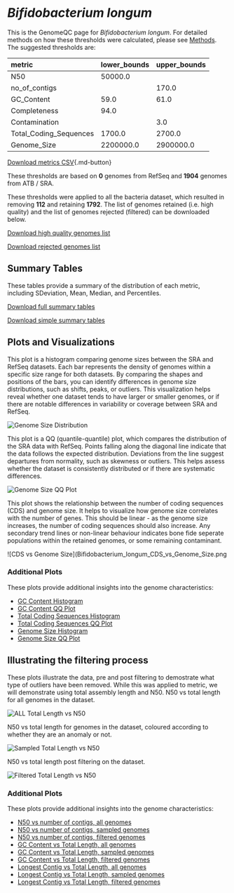 # *Bifidobacterium longum*

This is the GenomeQC page for *Bifidobacterium longum*. For detailed methods on how these thresholds were calculated, please see [Methods](../../methods.md).
The suggested thresholds are: 

| metric                 | lower_bounds   | upper_bounds   |
|:-----------------------|:---------------|:---------------|
| N50                    | 50000.0        |                |
| no_of_contigs          |                | 170.0          |
| GC_Content             | 59.0           | 61.0           |
| Completeness           | 94.0           |                |
| Contamination          |                | 3.0            |
| Total_Coding_Sequences | 1700.0         | 2700.0         |
| Genome_Size            | 2200000.0      | 2900000.0      |

[Download metrics CSV](Bifidobacterium_longum_metrics.csv){.md-button}


These thresholds are based on **0** genomes from RefSeq and **1904** genomes from ATB / SRA.

These thresholds were applied to all the bacteria dataset, which resulted in removing **112** and retaining **1792**.
The list of genomes retained (i.e. high quality) and the list of genomes rejected (filtered) can be downloaded below. 

[Download high quality genomes list](Bifidobacterium_longum_high_quality_genomes.csv.xz)


[Download rejected genomes list](Bifidobacterium_longum_filtered_out_genomes.csv.xz)



## Summary Tables
These tables provide a summary of the distribution of each metric, including SDeviation, Mean, Median, and Percentiles.

[Download full summary tables](summary.csv)

[Download simple summary tables](selected_summary.csv)

## Plots and Visualizations

This plot is a histogram comparing genome sizes between the SRA and RefSeq datasets. Each bar represents the density of genomes within a specific size range for both datasets. By comparing the shapes and positions of the bars, you can identify differences in genome size distributions, such as shifts, peaks, or outliers. This visualization helps reveal whether one dataset tends to have larger or smaller genomes, or if there are notable differences in variability or coverage between SRA and RefSeq.

![Genome Size Distribution](Genome_Size_refseq_histogram_kde.png)

This plot is a QQ (quantile-quantile) plot, which compares the distribution of the SRA data with RefSeq. Points falling along the diagonal line indicate that the data follows the expected distribution. Deviations from the line suggest departures from normality, such as skewness or outliers. This helps assess whether the dataset is consistently distributed or if there are systematic differences.

![Genome Size QQ Plot](Genome_Size_refseq_qqplot.png)

This plot shows the relationship between the number of coding sequences (CDS) and genome size. It helps to visualize how genome size correlates with the number of genes. This should be linear - as the genome size increases, the number of coding sequences should also increase. Any secondary trend lines or non-linear behaviour indicates bone fide seperate populations within the retained genomes, or some remaining contaminant. 

![CDS vs Genome Size](Bifidobacterium_longum_CDS_vs_Genome_Size.png

### Additional Plots

These plots provide additional insights into the genome characteristics:

- [GC Content Histogram](GC_Content_refseq_histogram_kde.png)
- [GC Content QQ Plot](GC_Content_refseq_qqplot.png)
- [Total Coding Sequences Histogram](Total_Coding_Sequences_refseq_histogram_kde.png)
- [Total Coding Sequences QQ Plot](Total_Coding_Sequences_refseq_qqplot.png)
- [Genome Size Histogram](Genome_Size_refseq_histogram_kde.png)
- [Genome Size QQ Plot](Genome_Size_refseq_qqplot.png)
## Illustrating the filtering process
These plots illustrate the data, pre and post filtering to demostrate what type of outliers have been removed. While this was applied to metric, we will demonstrate using total assembly length and N50.
N50 vs total length for all genomes in the dataset.

![ALL Total Length vs N50](Bifidobacterium_longum_all_total_length_N50.png)

N50 vs total length for genomes in the dataset, coloured according to whether they are an anomaly or not.

![Sampled Total Length vs N50](Bifidobacterium_longum_sample_total_length_N50.png)

N50 vs total length post filtering on the dataset.

![Filtered Total Length vs N50](Bifidobacterium_longum_filt_total_length_N50.png)

### Additional Plots

These plots provide additional insights into the genome characteristics:

- [N50 vs number of contigs, all genomes](Bifidobacterium_longum_all_N50_number.png)
- [N50 vs number of contigs, sampled genomes](Bifidobacterium_longum_sample_N50_number.png)
- [N50 vs number of contigs, filtered genomes](Bifidobacterium_longum_filt_N50_number.png)
- [GC Content vs Total Length, all genomes](Bifidobacterium_longum_all_total_length_GC_Content.png)
- [GC Content vs Total Length, sampled genomes](Bifidobacterium_longum_sample_total_length_GC_Content.png)
- [GC Content vs Total Length, filtered genomes](Bifidobacterium_longum_filt_total_length_GC_Content.png)
- [Longest Contig vs Total Length, all genomes](Bifidobacterium_longum_all_total_length_longest.png)
- [Longest Contig vs Total Length, sampled genomes](Bifidobacterium_longum_sample_total_length_longest.png)
- [Longest Contig vs Total Length, filtered genomes](Bifidobacterium_longum_filt_total_length_longest.png)
